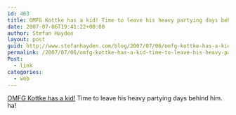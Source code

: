 ```yaml
---
id: 463
title: OMFG Kottke has a kid! Time to leave his heavy partying days behind him. ha!
date: 2007-07-06T19:41:22+00:00
author: Stefan Hayden
layout: post
guid: http://www.stefanhayden.com/blog/2007/07/06/omfg-kottke-has-a-kid-time-to-leave-his-heavy-partying-days-behind-him-ha/
permalink: /2007/07/06/omfg-kottke-has-a-kid-time-to-leave-his-heavy-partying-days-behind-him-ha/
Post:
  - link
categories:
  - web
---
```

<p><a href="http://www.kottke.org/07/07/ollie-kottke">OMFG Kottke has a kid!</a> Time to leave his heavy partying days behind him. ha!
</p>
